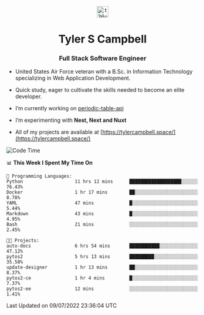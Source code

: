 <p align="center">
<a href="https://www.linkedin.com/in/t36campbell" target="blank"><img align="center" src="https://ik.imagekit.io/t36campbell/Portfolio/linkedin.png.original_m8bbGgPh6.png" alt="t36campbell" height="30" width="30" /></a>
</p>
<h1 align="center">Tyler S Campbell</h1>
<h3 align="center">Full Stack Software Engineer</h3>

* United States Air Force veteran with a B.Sc. in Information Technology specializing in Web Application Development. 

* Quick study, eager to cultivate the skills needed to become an elite developer.

* I’m currently working on [periodic-table-api](https://github.com/t36campbell/periodic-table-api)

* I’m experimenting with **Nest, Next and Nuxt**

* All of my projects are available at [https://tylercampbell.space/](https://tylercampbell.space/)

<!--START_SECTION:waka-->
![Code Time](http://img.shields.io/badge/Code%20Time-1%2C698%20hrs%208%20mins-blue)

📊 **This Week I Spent My Time On** 

```text
💬 Programming Languages: 
Python                   11 hrs 12 mins      ███████████████████░░░░░░   76.43% 
Docker                   1 hr 17 mins        ██░░░░░░░░░░░░░░░░░░░░░░░   8.78% 
YAML                     47 mins             █░░░░░░░░░░░░░░░░░░░░░░░░   5.44% 
Markdown                 43 mins             █░░░░░░░░░░░░░░░░░░░░░░░░   4.95% 
Bash                     21 mins             ░░░░░░░░░░░░░░░░░░░░░░░░░   2.45%

🐱‍💻 Projects: 
auto-docs                6 hrs 54 mins       ███████████░░░░░░░░░░░░░░   47.12% 
pytos2                   5 hrs 13 mins       █████████░░░░░░░░░░░░░░░░   35.58% 
update-designer          1 hr 13 mins        ██░░░░░░░░░░░░░░░░░░░░░░░   8.37% 
pytos2-ce                1 hr 4 mins         █░░░░░░░░░░░░░░░░░░░░░░░░   7.37% 
pytos2-ee                12 mins             ░░░░░░░░░░░░░░░░░░░░░░░░░   1.41%

```


 Last Updated on 09/07/2022 23:36:04 UTC
<!--END_SECTION:waka-->
